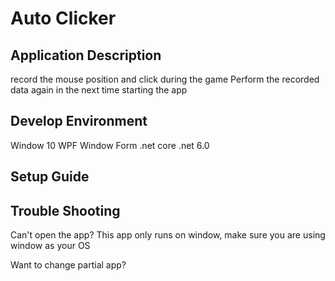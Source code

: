 # Auto Clicker

## Application Description

record the mouse position and click during the game
Perform the recorded data again in the next time starting the app

## Develop Environment

Window 10
WPF
Window Form
.net core
.net 6.0

## Setup Guide

## Trouble Shooting

Can't open the app?
This app only runs on window, make sure you are using window as your OS

Want to change partial app?
